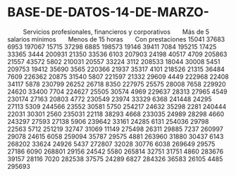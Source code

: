 # BASE-DE-DATOS-14-DE-MARZO-
         Servicios profesionales, financieros y corporativos	      Más de 5 salarios mínimos	      Menos de 15 horas	      Con prestaciones
15041	37683	6953	197067
15715	37298	6885	198573
19146	39411	7084	195215
17425	33365	3444	200931
21350	33536	6103	207903
24198	40517	4709	205863
21557	43572	5802	210031
20557	33224	3112	208533
18044	30008	5451	209753
19412	35690	3565	220366
21937	35317	4101	218526
21315	36484	7609	226362
20875	31540	5807	221597
21332	29609	4449	222968
22408	34117	5878	230799
26252	26718	8350	227975
25575	28008	7658	229920
24620	33400	7704	224627
25505	30574	4969	229637
28313	27965	4549	230174
27163	20803	4772	230549
23974	33329	6368	241448
24295	27113	5309	244566
23552	30581	5750	254217
24632	35298	2281	240444
22031	30301	2560	235031
22118	38293	4668	233035
24989	28298	4660	243297
27593	27138	5906	239642
33161	24285	6131	254036
29798	22563	5712	251219
32747	31069	11149	275498
26311	29885	7237	260997
29078	24615	6058	259094
35787	29575	4881	263960
31880	30437	6143	268202
33624	24926	5437	272807
32028	30776	6038	269649
29575	27186	6090	268801
29156	24542	5580	265814
32751	31751	4860	283676
39157	28116	7020	282538
37575	24289	6827	284326
36583	26105	4485	295693
